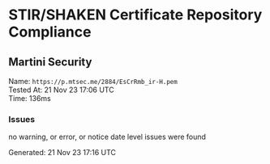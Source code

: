 # STIR/SHAKEN Certificate Repository Compliance

## Martini Security

Name: `https://p.mtsec.me/2884/EsCrRmb_ir-H.pem`\
Tested At: 21 Nov 23 17:06 UTC\
Time: 136ms

### Issues

no warning, or error, or notice date level issues were found

Generated: 21 Nov 23 17:16 UTC